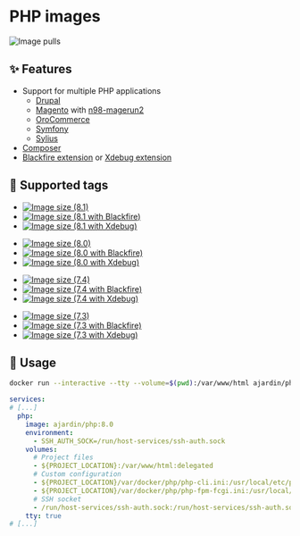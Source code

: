 # PHP images
![Image pulls](https://img.shields.io/docker/pulls/ajardin/php)

## ✨ Features
* Support for multiple PHP applications
    - [Drupal][drupal]
    - [Magento][magento] with [n98-magerun2][n98-magerun2]
    - [OroCommerce][orocommerce]
    - [Symfony][symfony]
    - [Sylius][sylius]
* [Composer][composer]
* [Blackfire extension][blackfire] or [Xdebug extension][xdebug]

## 🐳 Supported tags
* [![Image size (8.1)](https://img.shields.io/docker/image-size/ajardin/php/8.1?label=ajardin%2Fphp%3A8.1)](/php/8.1/Dockerfile)
* [![Image size (8.1 with Blackfire)](https://img.shields.io/docker/image-size/ajardin/php/8.1-blackfire?label=ajardin%2Fphp%3A8.1-blackfire)](/php/8.1/blackfire/Dockerfile)
* [![Image size (8.1 with Xdebug)](https://img.shields.io/docker/image-size/ajardin/php/8.1-xdebug?label=ajardin%2Fphp%3A8.1-xdebug)](/php/8.1/xdebug/Dockerfile)

[]()

* [![Image size (8.0)](https://img.shields.io/docker/image-size/ajardin/php/8.0?label=ajardin%2Fphp%3A8.0)](/php/8.0/Dockerfile)
* [![Image size (8.0 with Blackfire)](https://img.shields.io/docker/image-size/ajardin/php/8.0-blackfire?label=ajardin%2Fphp%3A8.0-blackfire)](/php/8.0/blackfire/Dockerfile)
* [![Image size (8.0 with Xdebug)](https://img.shields.io/docker/image-size/ajardin/php/8.0-xdebug?label=ajardin%2Fphp%3A8.0-xdebug)](/php/8.0/xdebug/Dockerfile)

[]()

* [![Image size (7.4)](https://img.shields.io/docker/image-size/ajardin/php/7.4?label=ajardin%2Fphp%3A7.4)](/php/7.4/Dockerfile)
* [![Image size (7.4 with Blackfire)](https://img.shields.io/docker/image-size/ajardin/php/7.4-blackfire?label=ajardin%2Fphp%3A7.4-blackfire)](/php/7.4/blackfire/Dockerfile)
* [![Image size (7.4 with Xdebug)](https://img.shields.io/docker/image-size/ajardin/php/7.4-xdebug?label=ajardin%2Fphp%3A7.4-xdebug)](/php/7.4/xdebug/Dockerfile)

[]()

* [![Image size (7.3)](https://img.shields.io/docker/image-size/ajardin/php/7.3?label=ajardin%2Fphp%3A7.3)](/php/7.3/Dockerfile)
* [![Image size (7.3 with Blackfire)](https://img.shields.io/docker/image-size/ajardin/php/7.3-blackfire?label=ajardin%2Fphp%3A7.3-blackfire)](/php/7.3/blackfire/Dockerfile)
* [![Image size (7.3 with Xdebug)](https://img.shields.io/docker/image-size/ajardin/php/7.3-xdebug?label=ajardin%2Fphp%3A7.3-xdebug)](/php/7.3/xdebug/Dockerfile)

## 🚀 Usage
```bash
docker run --interactive --tty --volume=$(pwd):/var/www/html ajardin/php:8.0 sh
```

```yaml
services:
# [...]
  php:
    image: ajardin/php:8.0
    environment:
      - SSH_AUTH_SOCK=/run/host-services/ssh-auth.sock
    volumes:
      # Project files
      - ${PROJECT_LOCATION}:/var/www/html:delegated
      # Custom configuration
      - ${PROJECT_LOCATION}/var/docker/php/php-cli.ini:/usr/local/etc/php/php-cli.ini:ro
      - ${PROJECT_LOCATION}/var/docker/php/php-fpm-fcgi.ini:/usr/local/etc/php/php-fpm-fcgi.ini:ro
      # SSH socket
      - /run/host-services/ssh-auth.sock:/run/host-services/ssh-auth.sock
    tty: true
# [...]
```

<!-- Resources -->
[drupal]: https://www.drupal.org/docs/system-requirements/php-requirements
[magento]: https://devdocs.magento.com/guides/v2.4/install-gde/system-requirements.html
[n98-magerun2]: https://github.com/netz98/n98-magerun2
[orocommerce]: https://doc.oroinc.com/backend/setup/system-requirements/
[symfony]: https://symfony.com/doc/current/setup.html#technical-requirements
[sylius]: https://docs.sylius.com/en/latest/book/installation/requirements.html
[composer]: https://getcomposer.org/
[blackfire]: https://blackfire.io/docs/introduction
[xdebug]: https://github.com/xdebug/xdebug
